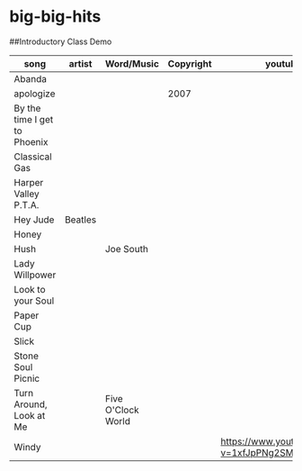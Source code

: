 # big-big-hits

##Introductory Class Demo

song | artist | Word/Music | Copyright | youtube link
 --- | ---    | ---        | ---       | ---
Abanda ||||
apologize|||2007|
By the time I get to Phoenix||||
Classical Gas||||
Harper Valley P.T.A.|||| 
Hey Jude |Beatles|||
Honey ||||
Hush ||Joe South|| 
Lady Willpower ||||
Look to your Soul ||||
Paper Cup ||||
Slick ||||
Stone Soul Picnic |||| 
Turn Around, Look at Me ||Five O'Clock World||
Windy  |||| <https://www.youtube.com/watch?v=1xfJpPNg2SM>
